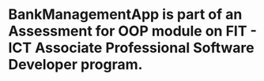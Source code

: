 # BankManagementApp is part of an Assessment for OOP module on FIT - ICT Associate Professional Software Developer program.

